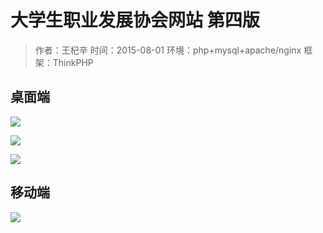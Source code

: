 # 大学生职业发展协会网站 第四版

> 作者：王杞辛
> 时间：2015-08-01
> 环境：php+mysql+apache/nginx
> 框架：ThinkPHP

## 桌面端

![](http://i4.tietuku.com/4df8f6ae631f745c.jpg)

![](http://i4.tietuku.com/ed8bec4d21d30679.png)

![](http://i13.tietuku.com/dafb92a248f6d68f.png)


## 移动端

![](http://i4.tietuku.com/9669fa65fe1afe97.jpg)

